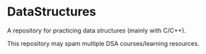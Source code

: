 # DataStructures
A repository for practicing data structures (mainly with C/C++).

This repository may spam multiple DSA courses/learning resources.